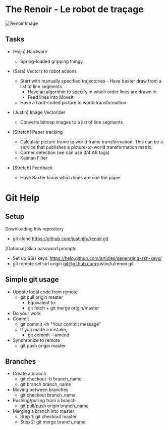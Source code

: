 The Renoir - Le robot de traçage
======

![Renoir Image](http://www.ibiblio.org/wm/paint/auth/renoir/renoir.jpg)


Tasks
------
* (Hojo) Hardware
  * Spring-loaded gripping thingy
* (Sara) Vectors to robot actions
  * Start with manually specified trajectories - Have baxter draw from a list of line segments
    * Have an algorithm to specify in which order lines are drawn in
    * Feed lines into MoveIt
  * Have a hard-coded picture to world transformation
* (Justin) Image Vectorizer 
  * Converts bitmap images to a list of line segments

* [Stretch] Paper tracking
  * Calculate picture frame to world frame transformation. This can be a service that publishes a picture-to-world transformation matrix.
  * Corner detection (we can use 3/4 AR tags)
  * Kalman Filter
* [Stretch] Feedback
  * Have Baxter know which lines are one the paper  


Git Help
======

Setup
----------------
Downloading this repository
  * git clone https://github.com/justinjfu/renoir.git
  
[Optional] Skip password prompts
  * Set up SSH keys: https://help.github.com/articles/generating-ssh-keys/
  * git remote set-url origin git@github.com:justinjfu/renoir.git

Simple git usage
----------------
  * Update local code from remote
    * git pull origin master
      * Equivalent to:
      * git fetch + git merge origin/master
  * Do your work
  * Commit
    * git commit -m "Your commit message"
    * If you made a mistake,
      * git commit --amend
  * Synchronize to remote
    * git push origin master

Branches
----------
  * Create a branch
    * git checkout -b branch_name
    * git branch branch_name
  * Moving between branches
    * git checkout branch_name
  * Pushing/pulling from a branch
    * git pull/push origin branch_name
  * Merging a branch into master
    * Step 1: git checkout master
    * Step 2: git merge branch_name
